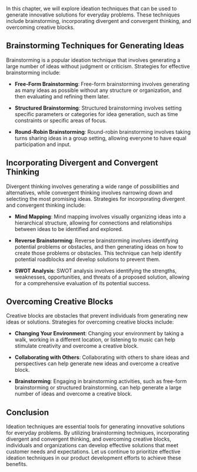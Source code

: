 
In this chapter, we will explore ideation techniques that can be used to generate innovative solutions for everyday problems. These techniques include brainstorming, incorporating divergent and convergent thinking, and overcoming creative blocks.

Brainstorming Techniques for Generating Ideas
---------------------------------------------

Brainstorming is a popular ideation technique that involves generating a large number of ideas without judgment or criticism. Strategies for effective brainstorming include:

* **Free-Form Brainstorming**: Free-form brainstorming involves generating as many ideas as possible without any structure or organization, and then evaluating and refining them later.

* **Structured Brainstorming**: Structured brainstorming involves setting specific parameters or categories for idea generation, such as time constraints or specific areas of focus.

* **Round-Robin Brainstorming**: Round-robin brainstorming involves taking turns sharing ideas in a group setting, allowing everyone to have equal participation and input.

Incorporating Divergent and Convergent Thinking
-----------------------------------------------

Divergent thinking involves generating a wide range of possibilities and alternatives, while convergent thinking involves narrowing down and selecting the most promising ideas. Strategies for incorporating divergent and convergent thinking include:

* **Mind Mapping**: Mind mapping involves visually organizing ideas into a hierarchical structure, allowing for connections and relationships between ideas to be identified and explored.

* **Reverse Brainstorming**: Reverse brainstorming involves identifying potential problems or obstacles, and then generating ideas on how to create those problems or obstacles. This technique can help identify potential roadblocks and develop solutions to prevent them.

* **SWOT Analysis**: SWOT analysis involves identifying the strengths, weaknesses, opportunities, and threats of a proposed solution, allowing for a comprehensive evaluation of its potential success.

Overcoming Creative Blocks
--------------------------

Creative blocks are obstacles that prevent individuals from generating new ideas or solutions. Strategies for overcoming creative blocks include:

* **Changing Your Environment**: Changing your environment by taking a walk, working in a different location, or listening to music can help stimulate creativity and overcome a creative block.

* **Collaborating with Others**: Collaborating with others to share ideas and perspectives can help generate new ideas and overcome a creative block.

* **Brainstorming**: Engaging in brainstorming activities, such as free-form brainstorming or structured brainstorming, can help generate a large number of ideas and overcome a creative block.

Conclusion
----------

Ideation techniques are essential tools for generating innovative solutions for everyday problems. By utilizing brainstorming techniques, incorporating divergent and convergent thinking, and overcoming creative blocks, individuals and organizations can develop effective solutions that meet customer needs and expectations. Let us continue to prioritize effective ideation techniques in our product development efforts to achieve these benefits.
